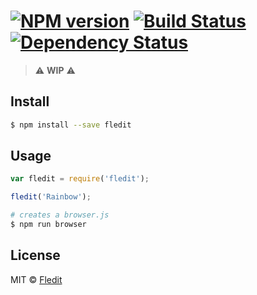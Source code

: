 #  [![NPM version][npm-image]][npm-url] [![Build Status][travis-image]][travis-url] [![Dependency Status][daviddm-image]][daviddm-url]

> :warning: **WIP** :warning:


## Install

```sh
$ npm install --save fledit
```


## Usage

```js
var fledit = require('fledit');

fledit('Rainbow');
```

```sh
# creates a browser.js
$ npm run browser
```


## License

MIT © [Fledit](http://fledit.io)


[npm-image]: https://badge.fury.io/js/fledit.svg
[npm-url]: https://npmjs.org/package/fledit
[travis-image]: https://travis-ci.org/fledit/fledit.svg?branch=master
[travis-url]: https://travis-ci.org/fledit/fledit
[daviddm-image]: https://david-dm.org/fledit/fledit.svg?theme=shields.io
[daviddm-url]: https://david-dm.org/fledit/fledit
